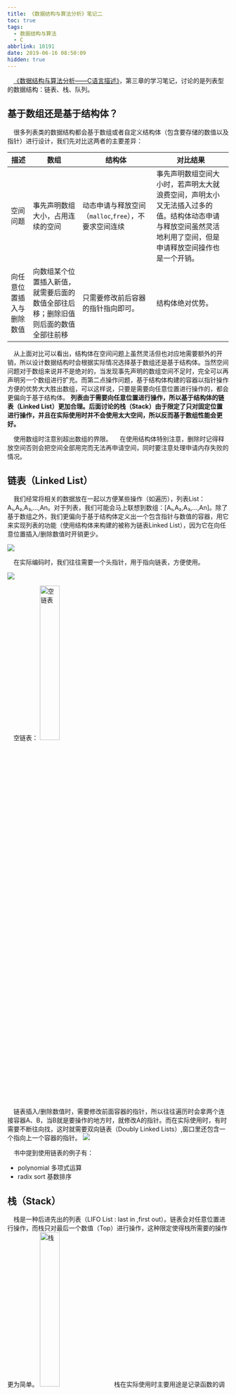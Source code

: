 ```yaml
---
title: 《数据结构与算法分析》笔记二
toc: true
tags:
  - 数据结构与算法
  - C
abbrlink: 10191
date: 2019-06-16 08:50:09
hidden: true
---
```


&emsp;[《数据结构与算法分析——C语言描述》](https://book.douban.com/subject/1139426/)，第三章的学习笔记，讨论的是列表型的数据结构：链表、栈、队列。

## 基于数组还是基于结构体？
&emsp;很多列表类的数据结构都会基于数组或者自定义结构体（包含要存储的数值以及指针）进行设计，我们先对比这两者的主要差异：

描述|数组|结构体|对比结果
---|---|---|---|
空间问题|事先声明数组大小，占用连续的空间|动态申请与释放空间（`malloc`,`free`），不要求空间连续|事先声明数组空间大小时，若声明太大就浪费空间，声明太小又无法插入过多的值。结构体动态申请与释放空间虽然灵活地利用了空间，但是申请释放空间操作也是一个开销。
向任意位置插入与删除数值|向数组某个位置插入新值，就需要后面的数值全部往后移；删除旧值则后面的数值全部往前移|只需要修改前后容器的指针指向即可。|结构体绝对优势。

&emsp;从上面对比可以看出，结构体在空间问题上虽然灵活但也对应地需要额外的开销，所以设计数据结构时会根据实际情况选择基于数组还是基于结构体。当然空间问题对于数组来说并不是绝对的，当发现事先声明的数组空间不足时，完全可以再声明另一个数组进行扩充。而第二点操作问题，基于结构体构建的容器以指针操作方便的优势大大胜出数组，可以这样说，只要是需要向任意位置进行操作的，都会更偏向于基于结构体。 __列表由于需要向任意位置进行操作，所以基于结构体的链表（Linked List）更加合理。后面讨论的栈（Stack）由于限定了只对固定位置进行操作，并且在实际使用时并不会使用太大空间，所以反而基于数组性能会更好。__

&emsp;使用数组时注意别超出数组的界限。
&emsp;在使用结构体特别注意，删除时记得释放空间否则会把空间全部用完而无法再申请空间，同时要注意处理申请内存失败的情况。


## 链表（Linked List）
&emsp;我们经常将相关的数据放在一起以方便某些操作（如遍历），列表List：A₁,A₂,A₃,...,An。对于列表，我们可能会马上联想到数组：[A₁,A₂,A₃,...,An]。除了基于数组之外，我们更偏向于基于结构体定义出一个包含指针与数值的容器，用它来实现列表的功能（使用结构体来构建的被称为链表Linked List），因为它在向任意位置插入/删除数值时开销更少。

![](/blog/blog_images/linked-list.png)

&emsp;在实际编码时，我们往往需要一个头指针，用于指向链表，方便使用。

![](/blog/blog_images/linked-list-header.png)

&emsp;空链表：
<img alt="空链表" src="/blog/blog_images/empty-list.png" style="width:30%;">

&emsp;链表插入/删除数值时，需要修改前面容器的指针，所以往往遍历时会拿两个连接容器A、B，当B就是要操作的地方时，就修改A的指针。而在实际使用时，有时需要不断往向找，这时就需要双向链表（Doubly Linked Lists）,窗口里还包含一个指向上一个容器的指针。
![](/blog/blog_images/doubly-linked-list.png)

&emsp;书中提到使用链表的例子有：
- polynomial 多项式运算
- radix sort 基数排序


## 栈（Stack）
&emsp;栈是一种后进先出的列表（LIFO List : last in ,first out）。链表会对任意位置进行操作，而栈只对最后一个数值（Top）进行操作，这种限定使得栈所需要的操作更为简单。
<img alt="栈" src="/blog/blog_images/stack.png" style="width:30%;">
&emsp;栈在实际使用时主要用途是记录函数的调用顺序、局部变量等数据，所需的空间都很少，所以实际使用空间并不会太大，只需要声明一个充足的空间即可。同时又不需要对任意位置进行操作，所以栈一般是基于数组（基于结构体也是可以的）。
&emsp;栈的应用例子：
- balancing symbols 语法检查 [] () 等是否对称
- postfix expressions 四则运算

### 堆（Heap）与栈（Stack）的区别
&emsp;堆与栈的区别，其实是包含了两个问题（务必区分好）：
1. 数据结构中，堆与栈的区别。
2. 内存分配中，堆与栈的区别。

&emsp;数据结构中，堆是一种基于结构体的树型结构（书中第六章详细讨论，可看对应笔记），故而不需要连续的在存储空间空间。而栈是一种基于数组的后进先出的列表，需要连续的空间。
&emsp;内存分配中，堆被分配在内存的低地址，向上增长。而栈分配在内存的高地址，向下增长。栈保存的是函数调用顺序、局部变量等等，一般由系统进程自主控制。而堆则是一般由程序动态申请内存所用。 __特别注意，内存分配中的堆与数据结构中的堆，只是名字相同而已，其实并不是一样的东西。__
&emsp;[What and where are the stack and heap?——stackoverflow](https://stackoverflow.com/questions/79923/what-and-where-are-the-stack-and-heap)
&emsp;[堆内存和数据结构堆之间的关系是什么？——知乎](https://www.zhihu.com/question/276016774)

![](/blog/blog_images/stack-heap.webp)



## 队列（Queue）
&emsp;与栈相反，队列是一种先进先出的列表（FIFO List : first in ,first out），根据实际情况决定是基于数组还是基于结构体进行设计。队列对应着现实生活中的排队，先进来的先服务，有着广泛的应用场景，
<img alt="队列" src="/blog/blog_images/queue.png" style="width:50%;">
&emsp;书中展示了基于数组的队列，记录队列的头尾位置（front,rear）。当头尾位置超过数组尾部时，位置重新指向数组头部，构建成循环数组。












